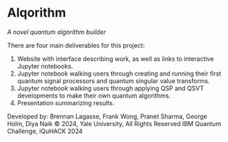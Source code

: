 # Alqorithm
_A novel quantum algorithm builder_


There are four main deliverables for this project:
1) Website with interface describing work, as well as links to interactive Jupyter notebooks.
2) Jupyter notebook walking users through creating and running their first quantum signal processors and quantum singular value transforms.
3) Jupyter notebook walking users through applying QSP and QSVT developments to make their own quantum algorithms.
4) Presentation summarizing results.

Developed by: Brennan Lagasse, Frank Wong, Pranet Sharma, George Holm, Diya Naik © 2024, Yale University, All Rights Reserved
IBM Quantum Challenge, iQuHACK 2024


